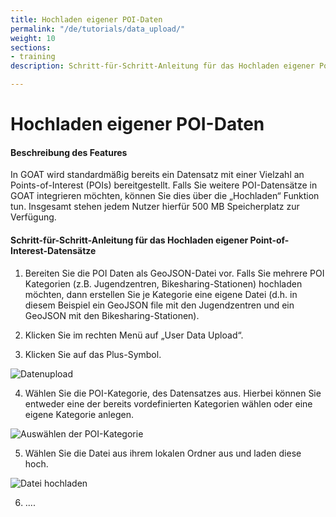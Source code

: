 ```yaml
---
title: Hochladen eigener POI-Daten
permalink: "/de/tutorials/data_upload/"
weight: 10
sections:
- training
description: Schritt-für-Schritt-Anleitung für das Hochladen eigener Point-of-Interest-Datensätze.

---
```

# Hochladen eigener POI-Daten
#### Beschreibung des Features
In GOAT wird standardmäßig bereits ein Datensatz mit einer Vielzahl an Points-of-Interest (POIs) bereitgestellt. Falls Sie weitere POI-Datensätze in GOAT integrieren möchten, können Sie dies über die „Hochladen“ Funktion tun. Insgesamt stehen jedem Nutzer hierfür 500 MB Speicherplatz zur Verfügung. 

#### Schritt-für-Schritt-Anleitung für das Hochladen eigener Point-of-Interest-Datensätze

1. Bereiten Sie die POI Daten als GeoJSON-Datei vor. Falls Sie mehrere POI Kategorien (z.B. Jugendzentren, Bikesharing-Stationen) hochladen möchten, dann erstellen Sie je Kategorie eine eigene Datei (d.h. in diesem Beispiel ein GeoJSON file mit den Jugendzentren und ein GeoJSON mit den Bikesharing-Stationen).

2. Klicken Sie im rechten Menü auf „User Data Upload“.  

3. Klicken Sie auf das Plus-Symbol.

<img src="/images/training_materials/Data_upload/user-data-upload.png" alt="Datenupload" style="max-height:400px;"/>

4. Wählen Sie die POI-Kategorie, des Datensatzes aus. Hierbei können Sie entweder eine der bereits vordefinierten Kategorien wählen oder eine eigene Kategorie anlegen. 

<img src="/images/training_materials/Data_upload/poi_category.png" alt="Auswählen der POI-Kategorie" style="max-height:200px;"/>

5. Wählen Sie die Datei aus ihrem lokalen Ordner aus und laden diese hoch. 

<img src="/images/training_materials/Data_upload/browse_files.png" alt="Datei hochladen" style="max-height:200px;"/>

6. .... 

